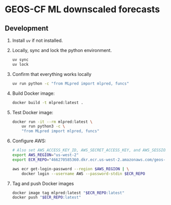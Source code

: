 # GEOS-CF ML downscaled forecasts

## Development

1. Install `uv` if not installed.

2. Locally, sync and lock the python environment.

    ```sh
    uv sync
    uv lock
    ```

3. Confirm that everything works locally

    ```sh
    uv run python -c "from MLpred import mlpred, funcs"
    ```

4. Build Docker image:

    ```sh
    docker build -t mlpred:latest .
    ```

5. Test Docker image:

    ```sh
    docker run -it --rm mlpred:latest \
        uv run python3 -c \
        "from MLpred import mlpred, funcs"
    ```

6. Configure AWS:

    ```sh
    # Also set AWS_ACCESS_KEY_ID, AWS_SECRET_ACCESS_KEY, and AWS_SESSION_TOKEN
    export AWS_REGION="us-west-2"
    export ECR_REPO="466270585360.dkr.ecr.us-west-2.amazonaws.com/geos-cf/mlpred"

    aws ecr get-login-password --region $AWS_REGION | \
        docker login --username AWS --password-stdin $ECR_REPO
    ```

7. Tag and push Docker images
    
    ```sh
    docker image tag mlpred:latest "$ECR_REPO:latest"
    docker push "$ECR_REPO:latest"
    ```
